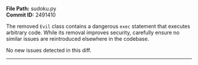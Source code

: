 **File Path:** sudoku.py  
**Commit ID:** 2491410  

The removed `Evil` class contains a dangerous `exec` statement that executes arbitrary code. While its removal improves security, carefully ensure no similar issues are reintroduced elsewhere in the codebase.  

No new issues detected in this diff.

-------------------------------------------------------------

